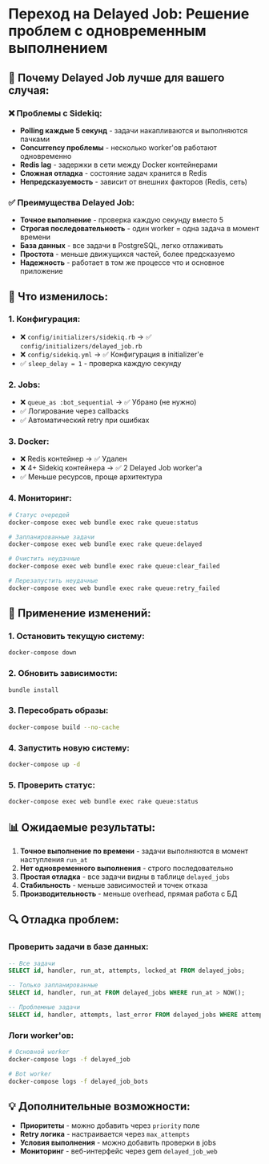 # Переход на Delayed Job: Решение проблем с одновременным выполнением

## 🎯 **Почему Delayed Job лучше для вашего случая:**

### ❌ **Проблемы с Sidekiq:**
- **Polling каждые 5 секунд** - задачи накапливаются и выполняются пачками
- **Concurrency проблемы** - несколько worker'ов работают одновременно 
- **Redis lag** - задержки в сети между Docker контейнерами
- **Сложная отладка** - состояние задач хранится в Redis
- **Непредсказуемость** - зависит от внешних факторов (Redis, сеть)

### ✅ **Преимущества Delayed Job:**
- **Точное выполнение** - проверка каждую секунду вместо 5
- **Строгая последовательность** - один worker = одна задача в момент времени
- **База данных** - все задачи в PostgreSQL, легко отлаживать
- **Простота** - меньше движущихся частей, более предсказуемо
- **Надежность** - работает в том же процессе что и основное приложение

## 🔧 **Что изменилось:**

### 1. Конфигурация:
- ❌ `config/initializers/sidekiq.rb` → ✅ `config/initializers/delayed_job.rb`
- ❌ `config/sidekiq.yml` → ✅ Конфигурация в initializer'е
- ✅ `sleep_delay = 1` - проверка каждую секунду

### 2. Jobs:
- ❌ `queue_as :bot_sequential` → ✅ Убрано (не нужно)
- ✅ Логирование через callbacks
- ✅ Автоматический retry при ошибках

### 3. Docker:
- ❌ Redis контейнер → ✅ Удален 
- ❌ 4+ Sidekiq контейнера → ✅ 2 Delayed Job worker'а
- ✅ Меньше ресурсов, проще архитектура

### 4. Мониторинг:
```bash
# Статус очередей
docker-compose exec web bundle exec rake queue:status

# Запланированные задачи
docker-compose exec web bundle exec rake queue:delayed

# Очистить неудачные
docker-compose exec web bundle exec rake queue:clear_failed

# Перезапустить неудачные
docker-compose exec web bundle exec rake queue:retry_failed
```

## 🚀 **Применение изменений:**

### 1. Остановить текущую систему:
```bash
docker-compose down
```

### 2. Обновить зависимости:
```bash
bundle install
```

### 3. Пересобрать образы:
```bash
docker-compose build --no-cache
```

### 4. Запустить новую систему:
```bash
docker-compose up -d
```

### 5. Проверить статус:
```bash
docker-compose exec web bundle exec rake queue:status
```

## 📊 **Ожидаемые результаты:**

1. **Точное выполнение по времени** - задачи выполняются в момент наступления `run_at`
2. **Нет одновременного выполнения** - строго последовательно
3. **Простая отладка** - все задачи видны в таблице `delayed_jobs`
4. **Стабильность** - меньше зависимостей и точек отказа
5. **Производительность** - меньше overhead, прямая работа с БД

## 🔍 **Отладка проблем:**

### Проверить задачи в базе данных:
```sql
-- Все задачи
SELECT id, handler, run_at, attempts, locked_at FROM delayed_jobs;

-- Только запланированные
SELECT id, handler, run_at FROM delayed_jobs WHERE run_at > NOW();

-- Проблемные задачи
SELECT id, handler, attempts, last_error FROM delayed_jobs WHERE attempts > 0;
```

### Логи worker'ов:
```bash
# Основной worker
docker-compose logs -f delayed_job

# Bot worker
docker-compose logs -f delayed_job_bots
```

## 💡 **Дополнительные возможности:**

- **Приоритеты** - можно добавить через `priority` поле
- **Retry логика** - настраивается через `max_attempts`
- **Условия выполнения** - можно добавить проверки в jobs
- **Мониторинг** - веб-интерфейс через gem `delayed_job_web` 